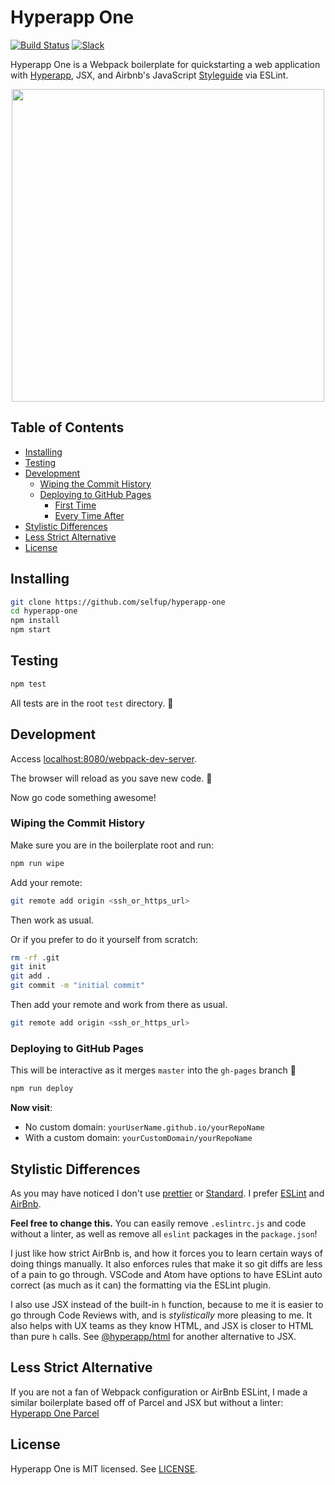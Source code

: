 # Hyperapp One

[![Build Status](https://travis-ci.org/selfup/hyperapp-one.svg?branch=master)](https://travis-ci.org/selfup/hyperapp-one) [![Slack](https://hyperappjs.herokuapp.com/badge.svg)](https://hyperappjs.herokuapp.com "Join us")

Hyperapp One is a Webpack boilerplate for quickstarting a web application with [Hyperapp](https://github.com/hyperapp/hyperapp), JSX, and Airbnb's JavaScript [Styleguide](https://github.com/airbnb/javascript) via ESLint.

<div align=center>
  <a href=http://selfup.github.io/hyperapp-one>
    <img width=500 src=https://user-images.githubusercontent.com/56996/35205568-92ab325a-ff79-11e7-8978-81f0866c53af.gif />
  </a>
</div>

<h2>Table of Contents</h2>

<!-- TOC -->

* [Installing](#installing)
* [Testing](#testing)
* [Development](#development)
  * [Wiping the Commit History](#wiping-the-commit-history)
  * [Deploying to GitHub Pages](#deploying-to-github-pages)
    * [First Time](#first-time)
    * [Every Time After](#every-time-after)
* [Stylistic Differences](#stylistic-differences)
* [Less Strict Alternative](#less-strict-alternative)
* [License](#license)

<!-- /TOC -->

## Installing

```bash
git clone https://github.com/selfup/hyperapp-one
cd hyperapp-one
npm install
npm start
```

## Testing

```bash
npm test
```

All tests are in the root `test` directory. :tada:

## Development

Access [localhost:8080/webpack-dev-server](http://localhost:8080/webpack-dev-server/index.html).

The browser will reload as you save new code. 🚀

Now go code something awesome!

### Wiping the Commit History

Make sure you are in the boilerplate root and run:

```bash
npm run wipe
```

Add your remote:

```bash
git remote add origin <ssh_or_https_url>
```

Then work as usual.

Or if you prefer to do it yourself from scratch:

```bash
rm -rf .git
git init
git add .
git commit -m "initial commit"
```

Then add your remote and work from there as usual.

```bash
git remote add origin <ssh_or_https_url>
```

### Deploying to GitHub Pages

This will be interactive as it merges `master` into the `gh-pages` branch :pray:

```bash
npm run deploy
```

**Now visit**:

* No custom domain: `yourUserName.github.io/yourRepoName`
* With a custom domain: `yourCustomDomain/yourRepoName`

## Stylistic Differences

As you may have noticed I don't use [prettier](https://github.com/prettier/prettier) or [Standard](https://github.com/standard/standard). I prefer [ESLint](https://github.com/eslint/eslint) and [AirBnb](https://github.com/airbnb/javascript).

**Feel free to change this.** You can easily remove `.eslintrc.js` and code without a linter, as well as remove all `eslint` packages in the `package.json`!

I just like how strict AirBnb is, and how it forces you to learn certain ways of doing things manually. It also enforces rules that make it so git diffs are less of a pain to go through. VSCode and Atom have options to have ESLint auto correct (as much as it can) the formatting via the ESLint plugin.

I also use JSX instead of the built-in `h` function, because to me it is easier to go through Code Reviews with, and is _stylistically_ more pleasing to me. It also helps with UX teams as they know HTML, and JSX is closer to HTML than pure `h` calls. See [@hyperapp/html](https://github.com/hyperapp/html) for another alternative to JSX.

## Less Strict Alternative

If you are not a fan of Webpack configuration or AirBnb ESLint, I made a similar boilerplate based off of Parcel and JSX but without a linter: [Hyperapp One Parcel](https://github.com/selfup/hyperapp-one-parcel)

## License

Hyperapp One is MIT licensed. See [LICENSE](LICENSE).
